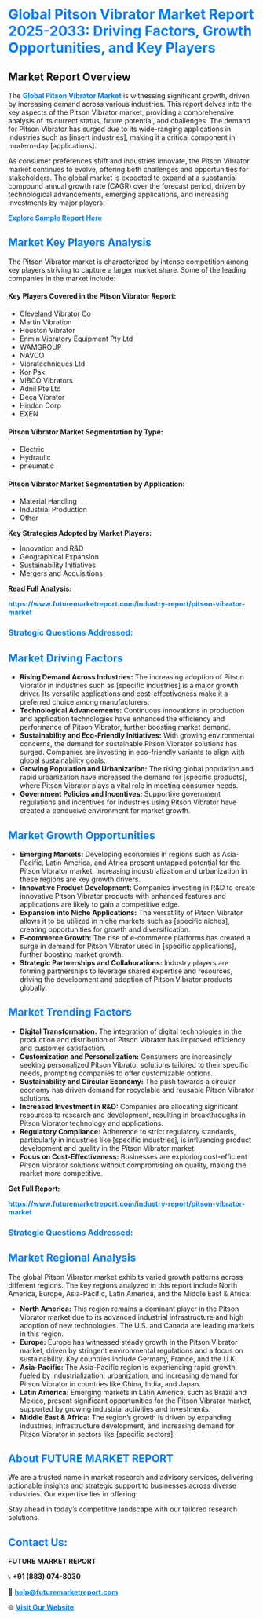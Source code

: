 <h1 style="color: #007BFF;">Global Pitson Vibrator Market Report 2025-2033: Driving Factors, Growth Opportunities, and Key Players</h1>

<section id="overview">
<h2>Market Report Overview</h2>
<p>The <a href="https://www.futuremarketreport.com/industry-report/pitson-vibrator-market" style="color: #007BFF; text-decoration: none;"><strong>Global Pitson Vibrator Market</strong></a> is witnessing significant growth, driven by increasing demand across various industries. This report delves into the key aspects of the Pitson Vibrator market, providing a comprehensive analysis of its current status, future potential, and challenges. The demand for Pitson Vibrator has surged due to its wide-ranging applications in industries such as [insert industries], making it a critical component in modern-day [applications].</p>
<p>As consumer preferences shift and industries innovate, the Pitson Vibrator market continues to evolve, offering both challenges and opportunities for stakeholders. The global market is expected to expand at a substantial compound annual growth rate (CAGR) over the forecast period, driven by technological advancements, emerging applications, and increasing investments by major players.</p>
</section>

<section id="overview">
<p><a href="https://www.futuremarketreport.com/request-sample/reportId=42777" style="color: #007BFF; text-decoration: none;"><strong>Explore Sample Report Here</strong></a></p>
</section>

<section id="key-players">
<h2 style="color: #007BFF;">Market Key Players Analysis</h2>
<p>The Pitson Vibrator market is characterized by intense competition among key players striving to capture a larger market share. Some of the leading companies in the market include:</p>
<h4>Key Players Covered in the Pitson Vibrator Report:</h4>
<ul><li>Cleveland Vibrator Co</li><li>Martin Vibration</li><li>Houston Vibrator</li><li>Enmin Vibratory Equipment Pty Ltd</li><li>WAMGROUP</li><li>NAVCO</li><li>Vibratechniques Ltd</li><li>Kor Pak</li><li>VIBCO Vibrators</li><li>Adnil Pte Ltd</li><li>Deca Vibrator</li><li>Hindon Corp</li><li>EXEN</li></ul>
<h4>Pitson Vibrator Market Segmentation by Type:</h4>
<ul><li>Electric</li><li>Hydraulic</li><li>pneumatic</li></ul>

<h4>Pitson Vibrator Market Segmentation by Application:</h4>
<ul><li>Material Handling</li><li>Industrial Production</li><li>Other</li></ul>
<p><strong>Key Strategies Adopted by Market Players:</strong></p>
<ul>
<li>Innovation and R&D</li>
<li>Geographical Expansion</li>
<li>Sustainability Initiatives</li>
<li>Mergers and Acquisitions</li>
</ul>
</section>

<section>
<p><strong>Read Full Analysis: </strong></p><a href="https://www.futuremarketreport.com/industry-report/pitson-vibrator-market" style="color: #007BFF; text-decoration: none;"><strong>https://www.futuremarketreport.com/industry-report/pitson-vibrator-market</strong></a>
<h3 style="color: #007BFF;">Strategic Questions Addressed:</h3>
</section>

<section id="driving-factors">
<h2 style="color: #007BFF;">Market Driving Factors</h2>
<ul>
<li><strong>Rising Demand Across Industries:</strong> The increasing adoption of Pitson Vibrator in industries such as [specific industries] is a major growth driver. Its versatile applications and cost-effectiveness make it a preferred choice among manufacturers.</li>
<li><strong>Technological Advancements:</strong> Continuous innovations in production and application technologies have enhanced the efficiency and performance of Pitson Vibrator, further boosting market demand.</li>
<li><strong>Sustainability and Eco-Friendly Initiatives:</strong> With growing environmental concerns, the demand for sustainable Pitson Vibrator solutions has surged. Companies are investing in eco-friendly variants to align with global sustainability goals.</li>
<li><strong>Growing Population and Urbanization:</strong> The rising global population and rapid urbanization have increased the demand for [specific products], where Pitson Vibrator plays a vital role in meeting consumer needs.</li>
<li><strong>Government Policies and Incentives:</strong> Supportive government regulations and incentives for industries using Pitson Vibrator have created a conducive environment for market growth.</li>
</ul>
</section>

<section id="growth-opportunities">
<h2 style="color: #007BFF;">Market Growth Opportunities</h2>
<ul>
<li><strong>Emerging Markets:</strong> Developing economies in regions such as Asia-Pacific, Latin America, and Africa present untapped potential for the Pitson Vibrator market. Increasing industrialization and urbanization in these regions are key growth drivers.</li>
<li><strong>Innovative Product Development:</strong> Companies investing in R&D to create innovative Pitson Vibrator products with enhanced features and applications are likely to gain a competitive edge.</li>
<li><strong>Expansion into Niche Applications:</strong> The versatility of Pitson Vibrator allows it to be utilized in niche markets such as [specific niches], creating opportunities for growth and diversification.</li>
<li><strong>E-commerce Growth:</strong> The rise of e-commerce platforms has created a surge in demand for Pitson Vibrator used in [specific applications], further boosting market growth.</li>
<li><strong>Strategic Partnerships and Collaborations:</strong> Industry players are forming partnerships to leverage shared expertise and resources, driving the development and adoption of Pitson Vibrator products globally.</li>
</ul>
</section>

<section id="trending-factors">
<h2 style="color: #007BFF;">Market Trending Factors</h2>
<ul>
<li><strong>Digital Transformation:</strong> The integration of digital technologies in the production and distribution of Pitson Vibrator has improved efficiency and customer satisfaction.</li>
<li><strong>Customization and Personalization:</strong> Consumers are increasingly seeking personalized Pitson Vibrator solutions tailored to their specific needs, prompting companies to offer customizable options.</li>
<li><strong>Sustainability and Circular Economy:</strong> The push towards a circular economy has driven demand for recyclable and reusable Pitson Vibrator solutions.</li>
<li><strong>Increased Investment in R&D:</strong> Companies are allocating significant resources to research and development, resulting in breakthroughs in Pitson Vibrator technology and applications.</li>
<li><strong>Regulatory Compliance:</strong> Adherence to strict regulatory standards, particularly in industries like [specific industries], is influencing product development and quality in the Pitson Vibrator market.</li>
<li><strong>Focus on Cost-Effectiveness:</strong> Businesses are exploring cost-efficient Pitson Vibrator solutions without compromising on quality, making the market more competitive.</li>
</ul>
</section>

<section>
<p><strong>Get Full Report: </strong></p><a href="https://www.futuremarketreport.com/industry-report/pitson-vibrator-market" style="color: #007BFF; text-decoration: none;"><strong>https://www.futuremarketreport.com/industry-report/pitson-vibrator-market</strong></a>
<h3 style="color: #007BFF;">Strategic Questions Addressed:</h3>
</section>


<section id="regional-analysis">
<h2 style="color: #007BFF;">Market Regional Analysis</h2>
<p>The global Pitson Vibrator market exhibits varied growth patterns across different regions. The key regions analyzed in this report include North America, Europe, Asia-Pacific, Latin America, and the Middle East & Africa:</p>
<ul>
<li><strong>North America:</strong> This region remains a dominant player in the Pitson Vibrator market due to its advanced industrial infrastructure and high adoption of new technologies. The U.S. and Canada are leading markets in this region.</li>
<li><strong>Europe:</strong> Europe has witnessed steady growth in the Pitson Vibrator market, driven by stringent environmental regulations and a focus on sustainability. Key countries include Germany, France, and the U.K.</li>
<li><strong>Asia-Pacific:</strong> The Asia-Pacific region is experiencing rapid growth, fueled by industrialization, urbanization, and increasing demand for Pitson Vibrator in countries like China, India, and Japan.</li>
<li><strong>Latin America:</strong> Emerging markets in Latin America, such as Brazil and Mexico, present significant opportunities for the Pitson Vibrator market, supported by growing industrial activities and investments.</li>
<li><strong>Middle East & Africa:</strong> The region’s growth is driven by expanding industries, infrastructure development, and increasing demand for Pitson Vibrator in sectors like [specific sectors].</li>
</ul>
</section>

<footer>
<h2 style="color: #007BFF;">About FUTURE MARKET REPORT</h2>
<p>We are a trusted name in market research and advisory services, delivering actionable insights and strategic support to businesses across diverse industries. Our expertise lies in offering:</p>

<p>Stay ahead in today’s competitive landscape with our tailored research solutions.</p>

<h2 style="color: #007BFF;">Contact Us:</h2>
<p><strong>FUTURE MARKET REPORT</strong></p>
<p>📞 <strong>+91 (883) 074-8030</strong></p>
<p>📧 <strong><a href="mailto:help@futuremarketreport.com" style="color: #007BFF;">help@futuremarketreport.com</a></strong></p>
<p>🌐 <strong><a href="https://www.futuremarketreport.com/" style="color: #007BFF;">Visit Our Website</a></strong></p>
</footer>